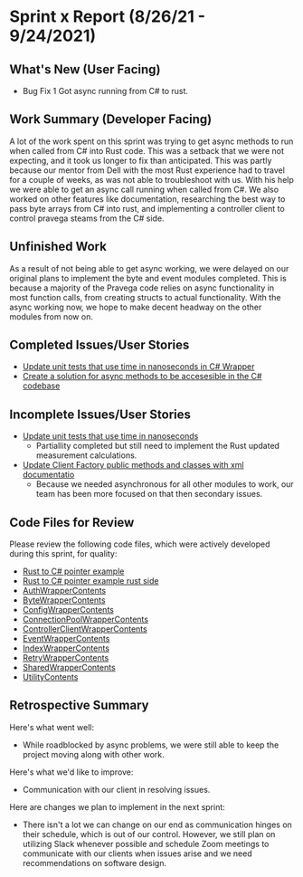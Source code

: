 # Sprint x Report (8/26/21 - 9/24/2021)

## What's New (User Facing)
 * Bug Fix 1 Got async running from C# to rust. 

## Work Summary (Developer Facing)
A lot of the work spent on this sprint was trying to get async methods to run when called from C# into Rust code. This was a setback that we were not expecting, and it took us longer to fix than anticipated. This was partly because our mentor from Dell with the most Rust experience had to travel for a couple of weeks, as was not able to troubleshoot with us. With his help we were able to get an async call running when called from C#. We also worked on other features like documentation, researching the best way to pass byte arrays from C# into rust, and implementing a controller client to control pravega steams from the C# side.

## Unfinished Work
As a result of not being able to get async working, we were delayed on our original plans to implement the byte and event modules completed. This is because a majority of the Pravega code relies on async functionality in most function calls, from creating structs to actual functionality. With the async working now, we hope to make decent headway on the other modules from now on.

## Completed Issues/User Stories

 * [Update unit tests that use time in nanoseconds in C# Wrapper](https://github.com/WSUCptSCapstone-Fall2022Spring2023/dell-pravegaapi/issues/66)
 * [Create a solution for async methods to be accesesible in the C# codebase](https://github.com/WSUCptSCapstone-Fall2022Spring2023/dell-pravegaapi/issues/59)
 
 ## Incomplete Issues/User Stories

 * [Update unit tests that use time in nanoseconds](https://github.com/WSUCptSCapstone-Fall2022Spring2023/dell-pravegaapi/issues/62)
    * Partiallity completed but still need to implement the Rust updated measurement calculations.
 * [Update Client Factory public methods and classes with xml documentatio](https://github.com/WSUCptSCapstone-Fall2022Spring2023/dell-pravegaapi/issues/61)
    * Because we needed asynchronous for all other modules to work, our team has been more focused on that then secondary issues.

## Code Files for Review
Please review the following code files, which were actively developed during this sprint, for quality:
  * [Rust to C# pointer example](https://github.com/WSUCptSCapstone-Fall2022Spring2023/dell-pravegaapi/tree/main/Project_Code_Base/Rust%20to%20C%23%20pointer%20Example/Program.cs)
 * [Rust to C# pointer example rust side](https://github.com/WSUCptSCapstone-Fall2022Spring2023/dell-pravegaapi/tree/main/Project_Code_Base/Rust%20to%20C%23%20pointer%20Example/lib.rs)
 * [AuthWrapperContents](https://github.com/WSUCptSCapstone-Fall2022Spring2023/dell-pravegaapi/tree/main/Project_Code_Base/cSharpTest/PravegaCSharpLibrary/AuthWrapper)
 * [ByteWrapperContents](https://github.com/WSUCptSCapstone-Fall2022Spring2023/dell-pravegaapi/tree/main/Project_Code_Base/cSharpTest/PravegaCSharpLibrary/ByteWrapper)
 * [ConfigWrapperContents](https://github.com/WSUCptSCapstone-Fall2022Spring2023/dell-pravegaapi/tree/main/Project_Code_Base/cSharpTest/PravegaCSharpLibrary/ConfigWrapper)
 * [ConnectionPoolWrapperContents](https://github.com/WSUCptSCapstone-Fall2022Spring2023/dell-pravegaapi/tree/main/Project_Code_Base/cSharpTest/PravegaCSharpLibrary/ConnectionPoolWrapper)
 * [ControllerClientWrapperContents](https://github.com/WSUCptSCapstone-Fall2022Spring2023/dell-pravegaapi/tree/main/Project_Code_Base/cSharpTest/PravegaCSharpLibrary/ControllerClientWrapper)
 * [EventWrapperContents](https://github.com/WSUCptSCapstone-Fall2022Spring2023/dell-pravegaapi/tree/main/Project_Code_Base/cSharpTest/PravegaCSharpLibrary/EventWrapper)
 * [IndexWrapperContents](https://github.com/WSUCptSCapstone-Fall2022Spring2023/dell-pravegaapi/tree/main/Project_Code_Base/cSharpTest/PravegaCSharpLibrary/IndexWrapper)
 * [RetryWrapperContents](https://github.com/WSUCptSCapstone-Fall2022Spring2023/dell-pravegaapi/tree/main/Project_Code_Base/cSharpTest/PravegaCSharpLibrary/RetryWrapper)
 * [SharedWrapperContents](https://github.com/WSUCptSCapstone-Fall2022Spring2023/dell-pravegaapi/tree/main/Project_Code_Base/cSharpTest/PravegaCSharpLibrary/SharedWrapper)
 * [UtilityContents](https://github.com/WSUCptSCapstone-Fall2022Spring2023/dell-pravegaapi/tree/main/Project_Code_Base/cSharpTest/PravegaCSharpLibrary/UtilityWrapper)
## Retrospective Summary
Here's what went well:
  * While roadblocked by async problems, we were still able to keep the project moving along with other work.
 
Here's what we'd like to improve:
   * Communication with our client in resolving issues.
  
Here are changes we plan to implement in the next sprint:
  * There isn't a lot we can change on our end as communication hinges on their schedule, which is out of our control. However, we still plan on utilizing Slack whenever possible and schedule Zoom meetings to communicate with our clients when issues arise and we need recommendations on software design.